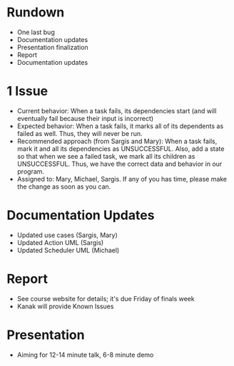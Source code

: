 # Rundown #

  * One last bug
  * Documentation updates
  * Presentation finalization
  * Report
  * Documentation updates

# 1 Issue #

  * Current behavior: When a task fails, its dependencies start (and will eventually fail because their input is incorrect)
  * Expected behavior: When a task fails, it marks all of its dependents as failed as well. Thus, they will never be run.
  * Recommended approach (from Sargis and Mary): When a task fails, mark it and all its dependencies as UNSUCCESSFUL. Also, add a state so that when we see a failed task, we mark all its children as UNSUCCESSFUL. Thus, we have the correct data and behavior in our program.
  * Assigned to: Mary, Michael, Sargis. If any of you has time, please make the change as soon as you can.

# Documentation Updates #

  * Updated use cases (Sargis, Mary)
  * Updated Action UML (Sargis)
  * Updated Scheduler UML (Michael)

# Report #

  * See course website for details; it's due Friday of finals week
  * Kanak will provide Known Issues

# Presentation #

  * Aiming for 12-14 minute talk, 6-8 minute demo